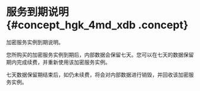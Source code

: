 # 服务到期说明 {#concept_hgk_4md_xdb .concept}

加密服务实例到期说明。

您所购买的加密服务实例到期后，内部数据会保留七天。您可以在七天的数据保留期内完成续费，并重新使用该加密服务实例。

七天数据保留期结束后，如仍未续费，将会对内部数据进行销毁，并回收该加密服务实例。

